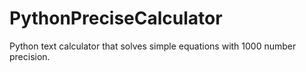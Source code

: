 # PythonPreciseCalculator
Python text calculator that solves simple equations with 1000 number precision.
